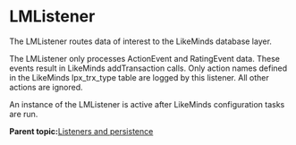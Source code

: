 # LMListener

The LMListener routes data of interest to the LikeMinds database layer.

The LMListener only processes ActionEvent and RatingEvent data. These events result in LikeMinds addTransaction calls. Only action names defined in the LikeMinds lpx\_trx\_type table are logged by this listener. All other actions are ignored.

An instance of the LMListener is active after LikeMinds configuration tasks are run.

**Parent topic:**[Listeners and persistence](../pzn/pzn_log_listeners.md)

